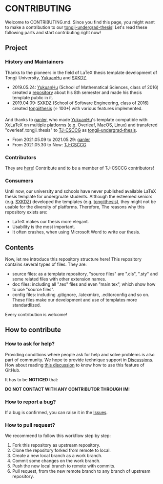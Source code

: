 # CONTRIBUTING

Welcome to CONTRIBUTING.md. Since you find this page, you might want to make a contribution to our [tongji-undergrad-thesis](https://github.com/TJ-CSCCG/tongji-undergrad-thesis)! Let's read these following parts and start contributing right now!

## Project

### History and Maintainers

Thanks to the pioneers in the field of LaTeX thesis template development of Tongji University, [YukuanHu](https://github.com/YukuanHu)  and [SXKDZ](https://github.com/SXKDZ).

* 2019.05.24: [YukuanHu](https://github.com/YukuanHu) (School of Mathematical Sciences, class of 2016) created a [repository](https://github.com/YukuanHu/Bachelor) about his 8th semester and made his thesis template public in it.
* 2019.04.09: [SXKDZ](https://github.com/SXKDZ) (School of Software Engineering, class of 2016) created [tongjithesis](https://github.com/SXKDZ/tongjithesis) (:star: 100+) with various features implemented.

And thanks to [ganler](https://github.com/ganler), who made [YukuanHu](https://github.com/YukuanHu)'s template compatible with XeLaTeX on multiple platforms (e.g. Overleaf, MacOS, Linux) and transfered "overleaf_tongji_thesis" to [TJ-CSCCG](https://github.com/TJ-CSCCG) as [tongji-undergrad-thesis](https://github.com/TJ-CSCCG/tongji-undergrad-thesis).

* From 2021.05.09 to 2021.05.29: [ganler](https://github.com/ganler)
* From 2021.05.30 to Now: [TJ-CSCCG](https://github.com/TJ-CSCCG)

### Contributors

They are [here](https://github.com/TJ-CSCCG/tongji-undergrad-thesis/graphs/contributors)! Contribute and to be a member of TJ-CSCCG contributors!

### Consumers

Until now, our university and schools have never published available LaTeX thesis template for undergruate students. Although the esteemed seniors (e.g. [SXKDZ](https://github.com/SXKDZ)) developed the templates (e.g. [tongjithesis](https://github.com/SXKDZ/tongjithesis)), they might not be usable for the diversity of platforms. Therefore, The reasons why this repository exists are:

* LaTeX makes our thesis more elegant.
* Usability is the most important.
* It often crashes, when using Microsoft Word to write our thesis.

## Contents

Now, let me introduce this repository structure here! This repository contains several types of files. They are:

* source files: as a template repository, "source files" are ".cls", ".sty" and some related files with other extension names.
* doc files: including all ".tex" files and even "main.tex", which show how to use "source files".
* config files: including .gitignore, .latexmkrc, .editorconfig and so on. These files make our development and use of templates more standardlized.

Every contribution is welcome!

## How to contribute

### How to ask for help?

Providing conditions where people ask for help and solve problems is also part of community. We hope to provide technique support in [Discussions](https://github.com/TJ-CSCCG/tongji-undergrad-thesis/discussions). How about reading [this discussion](https://github.com/TJ-CSCCG/tongji-undergrad-thesis/discussions/6) to know how to use this feature of GitHub.

It has to be **NOTICED** that:

**DO NOT CONTACT WITH ANY CONTRIBUTOR THROUGH IM**!

### How to report a bug?

If a bug is confirmed, you can raise it in the [Issues](https://github.com/TJ-CSCCG/tongji-undergrad-thesis/issues).

### How to pull request?

We recommend to follow this workflow step by step:

1. Fork this repository as upstream repository.
2. Clone the repository forked from remote to local.
3. Create a new local branch as a work branch.
4. Commit some changes on the work branch.
5. Push the new local branch to remote with commits.
6. Pull request, from the new remote branch to any branch of upstream repository.
